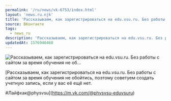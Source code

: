 ```yaml
---
permalink: '/ru/news/vk-6753/index.html'
layout: 'news.ru.njk'
title: 'Рассказываем, как зарегистрироваться на edu.vsu.ru. Без работы с сайтом за время обучения не об'
source: ВКонтакте
tags:
  - news_ru
description: 'Рассказываем, как зарегистрироваться на edu.vsu.ru. Без работы с сайтом за время обучения не об…'
updatedAt: 1576940460
---
```

![Рассказываем, как зарегистрироваться на edu.vsu.ru. Без работы с сайтом за время обучения не об…](https://sun9-66.userapi.com/impg/c857732/v857732095/12099e/qcwnTg1SSC8.jpg?size=1280x792&quality=96&sign=249837bff40fecb7b442a4179355357a&c_uniq_tag=VI3-PfiXrGPW2A2ig2-W6ZfYcXWBldHndczNw4aOGLw&type=album)

[Рассказываем, как зарегистрироваться на edu.vsu.ru. Без работы с сайтом за время обучения не обойтись, поэтому советуем создать учетную запись, если у вас её ещё нет.

#Лайфхак@physvsu](https://m.vk.com/@physvsu-eduvsuru)
